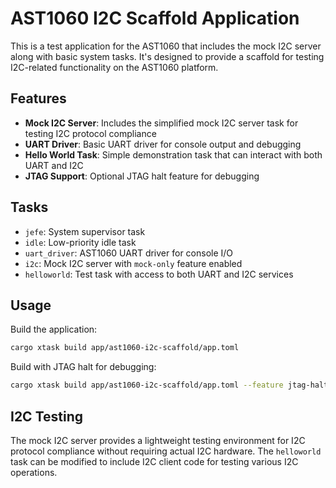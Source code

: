 # AST1060 I2C Scaffold Application

This is a test application for the AST1060 that includes the mock I2C server along with basic system tasks. It's designed to provide a scaffold for testing I2C-related functionality on the AST1060 platform.

## Features

- **Mock I2C Server**: Includes the simplified mock I2C server task for testing I2C protocol compliance
- **UART Driver**: Basic UART driver for console output and debugging
- **Hello World Task**: Simple demonstration task that can interact with both UART and I2C
- **JTAG Support**: Optional JTAG halt feature for debugging

## Tasks

- `jefe`: System supervisor task
- `idle`: Low-priority idle task
- `uart_driver`: AST1060 UART driver for console I/O
- `i2c`: Mock I2C server with `mock-only` feature enabled
- `helloworld`: Test task with access to both UART and I2C services

## Usage

Build the application:
```bash
cargo xtask build app/ast1060-i2c-scaffold/app.toml
```

Build with JTAG halt for debugging:
```bash
cargo xtask build app/ast1060-i2c-scaffold/app.toml --feature jtag-halt
```

## I2C Testing

The mock I2C server provides a lightweight testing environment for I2C protocol compliance without requiring actual I2C hardware. The `helloworld` task can be modified to include I2C client code for testing various I2C operations.
